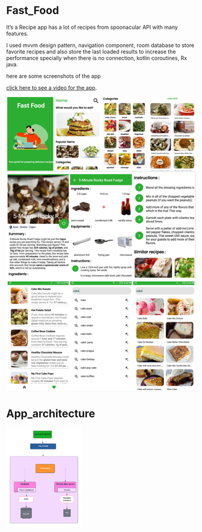 # Fast_Food

It’s a Recipe app has a lot of recipes from spoonacular API with many features.

I used mvvm design pattern, navigation component, room database to store
favorite recipes and also store the last loaded results to increase the performance
specially when there is no connection, kotlin coroutines, Rx java.

here are some screenshots of the app

[click here to see a video for the app](https://www.linkedin.com/feed/update/urn:li:activity:7079541242371448832/).

<img src="images/fast_food_1.jpg">
<img src="images/fast_food_2.jpg" >
<img src="images/fast_food_3.jpg" >

# App_architecture

<img src="images/app_arch.png" width="200">
